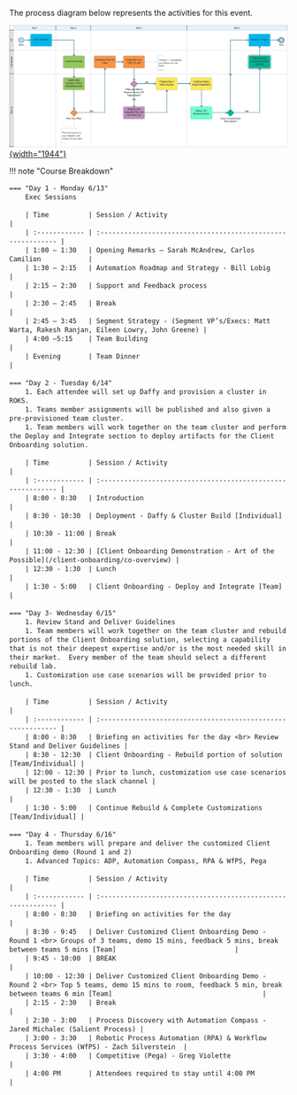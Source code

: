 The process diagram below represents the activities for this event.

<a href="https://ibm.biz/SKOTechAcademyProcess" target="_blank">![See it in Blueworks Live!](../src/images/demo-overview-bwl.png){width="1944"}</a>

!!! note "Course Breakdown"

    === "Day 1 - Monday 6/13"
        Exec Sessions
        
        | Time          | Session / Activity                                           |
        | :------------ | :----------------------------------------------------------- |
        | 1:00 – 1:30   | Opening Remarks – Sarah McAndrew, Carlos Camilion            |
        | 1:30 – 2:15   | Automation Roadmap and Strategy - Bill Lobig                 |
        | 2:15 – 2:30   | Support and Feedback process                                 |
        | 2:30 – 2:45   | Break                                                        |
        | 2:45 – 3:45   | Segment Strategy - (Segment VP’s/Execs: Matt Warta, Rakesh Ranjan, Eileen Lowry, John Greene) |
        | 4:00 –5:15    | Team Building                                                |
        | Evening       | Team Dinner                                                  |
        
    === "Day 2 - Tuesday 6/14"
        1. Each attendee will set up Daffy and provision a cluster in ROKS.
        1. Teams member assignments will be published and also given a pre-provisioned team cluster.
        1. Team members will work together on the team cluster and perform the Deploy and Integrate section to deploy artifacts for the Client Onboarding solution.
        
        | Time          | Session / Activity                                           |
        | :------------ | :----------------------------------------------------------- |
        | 8:00 - 8:30   | Introduction                                                 |
        | 8:30 - 10:30  | Deployment - Daffy & Cluster Build [Individual]              |
        | 10:30 - 11:00 | Break                                                        |
        | 11:00 - 12:30 | [Client Onboarding Demonstration - Art of the Possible](/client-onboarding/co-overview) |
        | 12:30 - 1:30  | Lunch                                                        |
        | 1:30 - 5:00   | Client Onboarding - Deploy and Integrate [Team]              |
    
    === "Day 3- Wednesday 6/15"
        1. Review Stand and Deliver Guidelines
        1. Team members will work together on the team cluster and rebuild portions of the Client Onboarding solution, selecting a capability that is not their deepest expertise and/or is the most needed skill in their market.  Every member of the team should select a different rebuild lab.
        1. Customization use case scenarios will be provided prior to lunch.
        
        | Time          | Session / Activity                                           |
        | :------------ | :----------------------------------------------------------- |
        | 8:00 - 8:30   | Briefing on activities for the day <br> Review Stand and Deliver Guidelines |
        | 8:30 - 12:30  | Client Onboarding - Rebuild portion of solution [Team/Individual] |
        | 12:00 - 12:30 | Prior to lunch, customization use case scenarios will be posted to the slack channel |
        | 12:30 - 1:30  | Lunch                                                        |
        | 1:30 - 5:00   | Continue Rebuild & Complete Customizations [Team/Individual] |

    === "Day 4 - Thursday 6/16"
        1. Team members will prepare and deliver the customized Client Onboarding demo (Round 1 and 2)
        1. Advanced Topics: ADP, Automation Compass, RPA & WfPS, Pega
        
        | Time          | Session / Activity                                           |
        | :------------ | :----------------------------------------------------------- |
        | 8:00 - 8:30   | Briefing on activities for the day                           |
        | 8:30 - 9:45   | Deliver Customized Client Onboarding Demo - Round 1 <br> Groups of 3 teams, demo 15 mins, feedback 5 mins, break between teams 5 mins [Team]                              |     
        | 9:45 - 10:00  | BREAK                                                        |
        | 10:00 - 12:30 | Deliver Customized Client Onboarding Demo - Round 2 <br> Top 5 teams, demo 15 mins to room, feedback 5 min, break between teams 6 min [Team]                                      |
        | 2:15 - 2:30   | Break                                                        |
        | 2:30 - 3:00   | Process Discovery with Automation Compass - Jared Michalec (Salient Process) |
        | 3:00 - 3:30   | Robotic Process Automation (RPA) & Workflow Process Services (WfPS) - Zach Silverstein  |
        | 3:30 - 4:00   | Competitive (Pega) - Greg Violette                           |
        | 4:00 PM       | Attendees required to stay until 4:00 PM                     |


  
